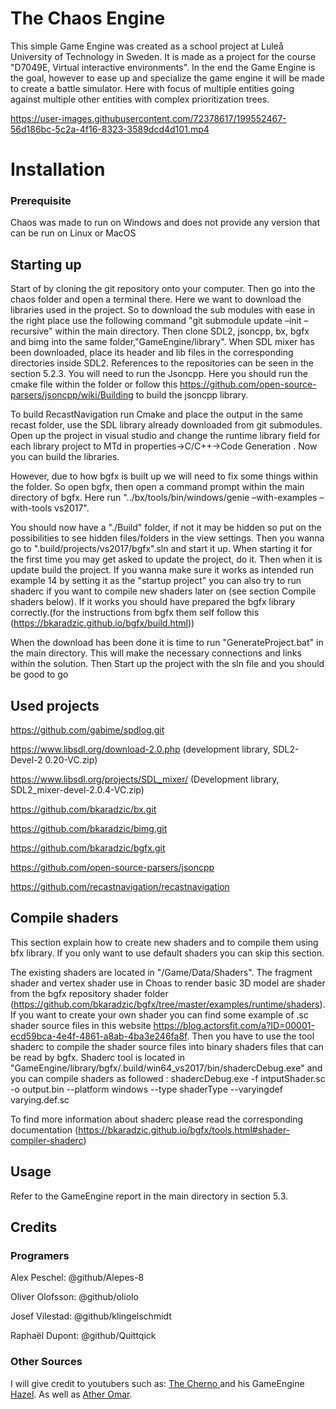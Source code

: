 # The Chaos Engine
 
This simple Game Engine was created as a school project at Luleå University of Technology in Sweden. It is made as a project for the course "D7049E, Virtual interactive environments".
In the end the Game Engine is the goal, however to ease up and specialize the game engine it will be made to create a battle simulator. Here with focus of multiple entities going against multiple other entities with complex prioritization trees. <br>

https://user-images.githubusercontent.com/72378617/199552467-56d186bc-5c2a-4f16-8323-3589dcd4d101.mp4

# Installation
 
### Prerequisite

Chaos was made to run on Windows and does not provide any version that can be run on Linux or MacOS

## Starting up

Start of by cloning the git repository onto your computer. Then go into the chaos folder and open
a terminal there. Here we want to download the libraries used in the project. So to download the
sub modules with ease in the right place use the following command "git submodule update –init –
recursive" within the main directory. Then clone SDL2, jsoncpp, bx, bgfx and bimg into the same
folder,"GameEngine/library". When SDL mixer has been downloaded, place its header and lib files in
the corresponding directories inside SDL2. References to the repositories can be seen in the section 5.2.3.
You will need to run the Jsoncpp. Here you should run the cmake file within the folder or follow this
https://github.com/open-source-parsers/jsoncpp/wiki/Building to build the jsoncpp library.

To build RecastNavigation run Cmake and place the output in the same recast folder, use the SDL
library already downloaded from git submodules. Open up the project in visual studio and change the
runtime library field for each library project to MTd in properties->C/C++->Code Generation . Now
you can build the libraries.

However, due to how bgfx is built up we will need to fix some things within the folder. So open bgfx,
then open a command prompt within the main directory of bgfx. Here run "../bx/tools/bin/windows/genie
–with-examples –with-tools vs2017".

You should now have a "./Build" folder, if not it may be hidden so put on the possibilities to see
hidden files/folders in the view settings. Then you wanna go to ".build/projects/vs2017/bgfx".sln and
start it up. When starting it for the first time you may get asked to update the project, do it. Then when
it is update build the project. If you wanna make sure it works as intended run example 14 by setting it
as the "startup project" you can also try to run shaderc if you want to compile new shaders later on (see
section Compile shaders below). If it works you should have prepared the bgfx library correctly.(for the
instructions from bgfx them self follow this (https://bkaradzic.github.io/bgfx/build.html))

When the download has been done it is time to run "GenerateProject.bat" in the main directory. This
will make the necessary connections and links within the solution.
Then Start up the project with the sln file and you should be good to go
 
## Used projects
https://github.com/gabime/spdlog.git

https://www.libsdl.org/download-2.0.php (development library, SDL2-Devel-2 0.20-VC.zip)

https://www.libsdl.org/projects/SDL_mixer/ (Development library, SDL2_mixer-devel-2.0.4-VC.zip)

https://github.com/bkaradzic/bx.git

https://github.com/bkaradzic/bimg.git

https://github.com/bkaradzic/bgfx.git

https://github.com/open-source-parsers/jsoncpp

https://github.com/recastnavigation/recastnavigation


## Compile shaders

This section explain how to create new shaders and to compile them using bfx library. If you only want to use default shaders you can skip this section.

The existing shaders are located in "/Game/Data/Shaders". The fragment shader and vertex shader use in Choas to render basic 3D model are shader from the bgfx repository shader folder (https://github.com/bkaradzic/bgfx/tree/master/examples/runtime/shaders). If you want to create your own shader you can find some example of .sc shader source files in this website https://blog.actorsfit.com/a?ID=00001-ecd59bca-4e4f-4861-a8ab-4ba3e246fa8f. Then you have to use the tool shaderc to compile the shader source files into binary shaders files that can be read by bgfx. Shaderc tool is located in "GameEngine/library/bgfx/.build/win64_vs2017/bin/shadercDebug.exe" and you can compile shaders as followed :
shadercDebug.exe -f intputShader.sc -o output.bin --platform windows --type shaderType 
--varyingdef varying.def.sc

To find more information about shaderc please read the corresponding documentation (https://bkaradzic.github.io/bgfx/tools.html#shader-compiler-shaderc)

## Usage

Refer to the GameEngine report in the main directory in section 5.3.

## Credits
 
### Programers
 
Alex Peschel: @github/Alepes-8
 
Oliver Olofsson: @github/oliolo
 
Josef Vilestad: @github/klingelschmidt
 
Raphaël Dupont: @github/Quittqick
 
### Other Sources
 
I will give credit to youtubers such as: [ The Cherno ](https://www.youtube.com/channel/UCQ-W1KE9EYfdxhL6S4twUNw) and his GameEngine [Hazel](https://github.com/TheCherno/Hazel). As well as [Ather Omar](https://www.youtube.com/channel/UCCKlrE0p4IZxqBpq98KFBmw).
